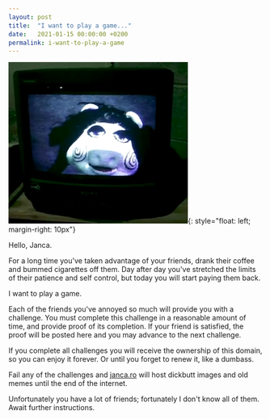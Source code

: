 ```yaml
---
layout: post
title:  "I want to play a game..."
date:   2021-01-15 00:00:00 +0200
permalink: i-want-to-play-a-game
---
```


![mpj](/images/miss-piggy-jigsaw.png){: style="float: left; margin-right: 10px"}

Hello, Janca.

For a long time you've taken advantage of your friends, drank their coffee and bummed cigarettes off them. Day after day you've stretched the limits of their patience and self control, but today you will start paying them back.

I want to play a game.

Each of the friends you've annoyed so much will provide you with a challenge. You must complete this challenge in a reasonable amount of time, and provide proof of its completion. If your friend is satisfied, the proof will be posted here and you may advance to the next challenge.

If you complete all challenges you will receive the ownership of this domain, so you can enjoy it forever. Or until you forget to renew it, like a dumbass.

Fail any of the challenges and [janca.ro](janca.ro) will host dickbutt images and old memes until the end of the internet.

Unfortunately you have a lot of friends; fortunately I don't know all of them. Await further instructions.